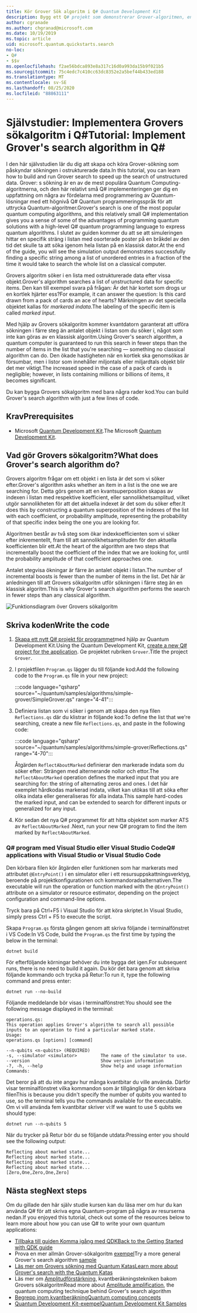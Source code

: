 ```yaml
---
title: Kör Grover Sök algoritm i Q# Quantum Development Kit
description: Bygg ett Q# projekt som demonstrerar Grover-algoritmen, en av de kanoniska Quantum-algoritmerna.
author: cgranade
ms.author: chgranad@microsoft.com
ms.date: 10/19/2019
ms.topic: article
uid: microsoft.quantum.quickstarts.search
no-loc:
- Q#
- $$v
ms.openlocfilehash: f2ae56bdca893e8a317c16d0a993da15b9f021b5
ms.sourcegitcommit: 75c4edc7c410cc63dc8352e2a5bef44b433ed188
ms.translationtype: MT
ms.contentlocale: sv-SE
ms.lasthandoff: 08/25/2020
ms.locfileid: "88863111"
---
```

# <a name="tutorial-implement-grovers-search-algorithm-in-q"></a><span data-ttu-id="1e06b-103">Självstudier: Implementera Grovers sökalgoritm i Q\#</span><span class="sxs-lookup"><span data-stu-id="1e06b-103">Tutorial: Implement Grover's search algorithm in Q\#</span></span>

<span data-ttu-id="1e06b-104">I den här självstudien lär du dig att skapa och köra Grover-sökning som påskyndar sökningen i ostrukturerade data.</span><span class="sxs-lookup"><span data-stu-id="1e06b-104">In this tutorial, you can learn how to build and run Grover search to speed up the search of unstructured data.</span></span>  <span data-ttu-id="1e06b-105">Grover: s sökning är en av de mest populära Quantum Computing-algoritmerna, och den här relativt små Q# implementeringen ger dig en uppfattning om några av fördelarna med programmering av Quantum-lösningar med ett högnivå Q# Quantum programmeringsspråk för att uttrycka Quantum-algoritmer.</span><span class="sxs-lookup"><span data-stu-id="1e06b-105">Grover's search is one of the most popular quantum computing algorithms, and this relatively small Q# implementation gives you a sense of some of the advantages of programming quantum solutions with a high-level Q# quantum programming language to express quantum algorithms.</span></span>  <span data-ttu-id="1e06b-106">I slutet av guiden kommer du att se att simuleringen hittar en specifik sträng i listan med osorterade poster på en bråkdel av den tid det skulle ta att söka igenom hela listan på en klassisk dator.</span><span class="sxs-lookup"><span data-stu-id="1e06b-106">At the end of the guide, you will see the simulation output demonstrates successfully finding a specific string among a list of unordered entries in a fraction of the time it would take to search the whole list on a classical computer.</span></span>

<span data-ttu-id="1e06b-107">Grovers algoritm söker i en lista med ostrukturerade data efter vissa objekt.</span><span class="sxs-lookup"><span data-stu-id="1e06b-107">Grover's algorithm searches a list of unstructured data for specific items.</span></span> <span data-ttu-id="1e06b-108">Den kan till exempel svara på frågan: Är det här kortet som drogs ur en kortlek hjärter ess?</span><span class="sxs-lookup"><span data-stu-id="1e06b-108">For example, it can answer the question: Is this card drawn from a pack of cards an ace of hearts?</span></span> <span data-ttu-id="1e06b-109">Märkningen av det speciella objektet kallas för _markerad indata_.</span><span class="sxs-lookup"><span data-stu-id="1e06b-109">The labeling of the specific item is called _marked input_.</span></span>

<span data-ttu-id="1e06b-110">Med hjälp av Grovers sökalgoritm kommer kvantdatorn garanterat att utföra sökningen i färre steg än antalet objekt i listan som du söker i, något som inte kan göras av en klassisk algoritm.</span><span class="sxs-lookup"><span data-stu-id="1e06b-110">Using Grover's search algorithm, a quantum computer is guaranteed to run this search in fewer steps than the number of items in the list that you're searching — something no classical algorithm can do.</span></span> <span data-ttu-id="1e06b-111">Den ökade hastigheten när en kortlek ska genomsökas är försumbar, men i listor som innehåller miljontals eller miljardtals objekt blir det mer viktigt.</span><span class="sxs-lookup"><span data-stu-id="1e06b-111">The increased speed in the case of a pack of cards is negligible; however, in lists containing millions or billions of items, it becomes significant.</span></span>

<span data-ttu-id="1e06b-112">Du kan bygga Grovers sökalgoritm med bara några rader kod.</span><span class="sxs-lookup"><span data-stu-id="1e06b-112">You can build Grover's search algorithm with just a few lines of code.</span></span>

## <a name="prerequisites"></a><span data-ttu-id="1e06b-113">Krav</span><span class="sxs-lookup"><span data-stu-id="1e06b-113">Prerequisites</span></span>

- <span data-ttu-id="1e06b-114">Microsoft [Quantum Development Kit][install].</span><span class="sxs-lookup"><span data-stu-id="1e06b-114">The Microsoft [Quantum Development Kit][install].</span></span>

## <a name="what-does-grovers-search-algorithm-do"></a><span data-ttu-id="1e06b-115">Vad gör Grovers sökalgoritm?</span><span class="sxs-lookup"><span data-stu-id="1e06b-115">What does Grover's search algorithm do?</span></span>

<span data-ttu-id="1e06b-116">Grovers algoritm frågar om ett objekt i en lista är det som vi söker efter.</span><span class="sxs-lookup"><span data-stu-id="1e06b-116">Grover's algorithm asks whether an item in a list is the one we are searching for.</span></span> <span data-ttu-id="1e06b-117">Detta görs genom att en kvantsuperposition skapas av indexen i listan med respektive koefficient, eller sannolikhetsamplitud, vilket utgör sannolikheten för att det aktuella indexet är det som du söker efter.</span><span class="sxs-lookup"><span data-stu-id="1e06b-117">It does this by constructing a quantum superposition of the indexes of the list with each coefficient, or probability amplitude, representing the probability of that specific index being the one you are looking for.</span></span>

<span data-ttu-id="1e06b-118">Algoritmen består av två steg som ökar indexkoefficienten som vi söker efter inkrementellt, fram till att sannolikhetsamplituden för den aktuella koefficienten blir ett.</span><span class="sxs-lookup"><span data-stu-id="1e06b-118">At the heart of the algorithm are two steps that incrementally boost the coefficient of the index that we are looking for, until the probability amplitude of that coefficient approaches one.</span></span>

<span data-ttu-id="1e06b-119">Antalet stegvisa ökningar är färre än antalet objekt i listan.</span><span class="sxs-lookup"><span data-stu-id="1e06b-119">The number of incremental boosts is fewer than the number of items in the list.</span></span> <span data-ttu-id="1e06b-120">Det här är anledningen till att Grovers sökalgoritm utför sökningen i färre steg än en klassisk algoritm.</span><span class="sxs-lookup"><span data-stu-id="1e06b-120">This is why Grover's search algorithm performs the search in fewer steps than any classical algorithm.</span></span>

![Funktionsdiagram över Grovers sökalgoritm](~/media/grover.png)

## <a name="write-the-code"></a><span data-ttu-id="1e06b-122">Skriva koden</span><span class="sxs-lookup"><span data-stu-id="1e06b-122">Write the code</span></span>

1. <span data-ttu-id="1e06b-123">[Skapa ett nytt Q# projekt för programmet](xref:microsoft.quantum.install.standalone)med hjälp av Quantum Development Kit.</span><span class="sxs-lookup"><span data-stu-id="1e06b-123">Using the Quantum Development Kit, [create a new Q# project for the application](xref:microsoft.quantum.install.standalone).</span></span> <span data-ttu-id="1e06b-124">Ge projektet rubriken `Grover`.</span><span class="sxs-lookup"><span data-stu-id="1e06b-124">Title the project `Grover`.</span></span>

1. <span data-ttu-id="1e06b-125">I projektfilen `Program.qs` lägger du till följande kod:</span><span class="sxs-lookup"><span data-stu-id="1e06b-125">Add the following code to the `Program.qs` file in your new project:</span></span>

    :::code language="qsharp" source="~/quantum/samples/algorithms/simple-grover/SimpleGrover.qs" range="4-41":::

1. <span data-ttu-id="1e06b-126">Definiera listan som vi söker i genom att skapa den nya filen `Reflections.qs` där du klistrar in följande kod:</span><span class="sxs-lookup"><span data-stu-id="1e06b-126">To define the list that we're searching, create a new file `Reflections.qs`, and paste in the following code:</span></span>

    :::code language="qsharp" source="~/quantum/samples/algorithms/simple-grover/Reflections.qs" range="4-70":::

    <span data-ttu-id="1e06b-127">Åtgärden `ReflectAboutMarked` definierar den markerade indata som du söker efter: Strängen med alternerande nollor och ettor.</span><span class="sxs-lookup"><span data-stu-id="1e06b-127">The `ReflectAboutMarked` operation defines the marked input that you are searching for: the string of alternating zeros and ones.</span></span> <span data-ttu-id="1e06b-128">I det här exemplet hårdkodas markerad indata, vilket kan utökas till att söka efter olika indata eller generaliseras för alla indata.</span><span class="sxs-lookup"><span data-stu-id="1e06b-128">This sample hard-codes the marked input, and can be extended to search for different inputs or generalized for any input.</span></span>

1. <span data-ttu-id="1e06b-129">Kör sedan det nya Q# programmet för att hitta objektet som marker ATS av `ReflectAboutMarked` .</span><span class="sxs-lookup"><span data-stu-id="1e06b-129">Next, run your new Q# program to find the item marked by `ReflectAboutMarked`.</span></span>

### <a name="no-locq-applications-with-visual-studio-or-visual-studio-code"></a><span data-ttu-id="1e06b-130">Q# program med Visual Studio eller Visual Studio Code</span><span class="sxs-lookup"><span data-stu-id="1e06b-130">Q# applications with Visual Studio or Visual Studio Code</span></span>

<span data-ttu-id="1e06b-131">Den körbara filen kör åtgärden eller funktionen som har markerats med attributet `@EntryPoint()` i en simulator eller i ett resursuppskattningsverktyg, beroende på projektkonfigurationen och kommandoradsalternativen.</span><span class="sxs-lookup"><span data-stu-id="1e06b-131">The executable will run the operation or function marked with the `@EntryPoint()` attribute on a simulator or resource estimator, depending on the project configuration and command-line options.</span></span>

<span data-ttu-id="1e06b-132">Tryck bara på Ctrl+F5 i Visual Studio för att köra skriptet.</span><span class="sxs-lookup"><span data-stu-id="1e06b-132">In Visual Studio, simply press Ctrl + F5 to execute the script.</span></span>

<span data-ttu-id="1e06b-133">Skapa `Program.qs` första gången genom att skriva följande i terminalfönstret i VS Code:</span><span class="sxs-lookup"><span data-stu-id="1e06b-133">In VS Code, build the `Program.qs` the first time by typing the below in the terminal:</span></span>

```Command line
dotnet build
```

<span data-ttu-id="1e06b-134">För efterföljande körningar behöver du inte bygga det igen.</span><span class="sxs-lookup"><span data-stu-id="1e06b-134">For subsequent runs, there is no need to build it again.</span></span> <span data-ttu-id="1e06b-135">Du kör det bara genom att skriva följande kommando och trycka på Retur:</span><span class="sxs-lookup"><span data-stu-id="1e06b-135">To run it, type the following command and press enter:</span></span>

```Command line
dotnet run --no-build
```

<span data-ttu-id="1e06b-136">Följande meddelande bör visas i terminalfönstret:</span><span class="sxs-lookup"><span data-stu-id="1e06b-136">You should see the following message displayed in the terminal:</span></span>

```
operations.qs:
This operation applies Grover's algorithm to search all possible inputs to an operation to find a particular marked state.
Usage:
operations.qs [options] [command]

--n-qubits <n-qubits> (REQUIRED)
-s, --simulator <simulator>         The name of the simulator to use.
--version                           Show version information
-?, -h, --help                      Show help and usage information
Commands:
```

<span data-ttu-id="1e06b-137">Det beror på att du inte angav hur många kvantbitar du ville använda. Därför visar terminalfönstret vilka kommandon som är tillgängliga för den körbara filen</span><span class="sxs-lookup"><span data-stu-id="1e06b-137">This is because you didn't specify the number of qubits you wanted to use, so the terminal tells you the commands available for the executable.</span></span> <span data-ttu-id="1e06b-138">Om vi vill använda fem kvantbitar skriver vi:</span><span class="sxs-lookup"><span data-stu-id="1e06b-138">If we want to use 5 qubits we should type:</span></span>

```Command line
dotnet run --n-qubits 5
```

<span data-ttu-id="1e06b-139">När du trycker på Retur bör du se följande utdata:</span><span class="sxs-lookup"><span data-stu-id="1e06b-139">Pressing enter you should see the following output:</span></span>

```
Reflecting about marked state...
Reflecting about marked state...
Reflecting about marked state...
Reflecting about marked state...
[Zero,One,Zero,One,Zero]
```

## <a name="next-steps"></a><span data-ttu-id="1e06b-140">Nästa steg</span><span class="sxs-lookup"><span data-stu-id="1e06b-140">Next steps</span></span>

<span data-ttu-id="1e06b-141">Om du gillade den här själv studie kursen kan du läsa mer om hur du kan använda Q# för att skriva egna Quantum-program på några av resurserna nedan.</span><span class="sxs-lookup"><span data-stu-id="1e06b-141">If you enjoyed this tutorial, check out some of the resources below to learn more about how you can use Q# to write your own quantum applications:</span></span>

- [<span data-ttu-id="1e06b-142">Tillbaka till guiden Komma igång med QDK</span><span class="sxs-lookup"><span data-stu-id="1e06b-142">Back to the Getting Started with QDK guide</span></span>](xref:microsoft.quantum.welcome)
- <span data-ttu-id="1e06b-143">Prova en mer allmän Grover-sökalgoritm [exempel](https://github.com/microsoft/Quantum/tree/master/samples/algorithms/database-search)</span><span class="sxs-lookup"><span data-stu-id="1e06b-143">Try a more general Grover's search algorithm [sample](https://github.com/microsoft/Quantum/tree/master/samples/algorithms/database-search)</span></span>
- [<span data-ttu-id="1e06b-144">Läs mer om Grovers sökning med Quantum Katas</span><span class="sxs-lookup"><span data-stu-id="1e06b-144">Learn more about Grover's search with the Quantum Katas</span></span>](xref:microsoft.quantum.overview.katas)
- <span data-ttu-id="1e06b-145">Läs mer om [Amplitudförstärkning][amplitude-amplification], kvantberäkningstekniken bakom Grovers sökalgoritm</span><span class="sxs-lookup"><span data-stu-id="1e06b-145">Read more about [Amplitude amplification][amplitude-amplification], the quantum computing technique behind Grover's search algorithm</span></span>
- [<span data-ttu-id="1e06b-146">Begrepp inom kvantberäkning</span><span class="sxs-lookup"><span data-stu-id="1e06b-146">Quantum computing concepts</span></span>](xref:microsoft.quantum.concepts.intro)
- [<span data-ttu-id="1e06b-147">Quantum Development Kit-exempel</span><span class="sxs-lookup"><span data-stu-id="1e06b-147">Quantum Development Kit Samples</span></span>](https://docs.microsoft.com/samples/browse/?products=qdk)

<!-- LINKS -->

[install]: xref:microsoft.quantum.install
[amplitude-amplification]: xref:microsoft.quantum.libraries.standard.algorithms#amplitude-amplification
